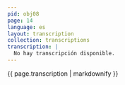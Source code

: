 ```yaml
---
pid: obj08
page: 14
language: es
layout: transcription
collection: transcriptions
transcription: |
  No hay transcripción disponible.
---
```


{{ page.transcription | markdownify }}
